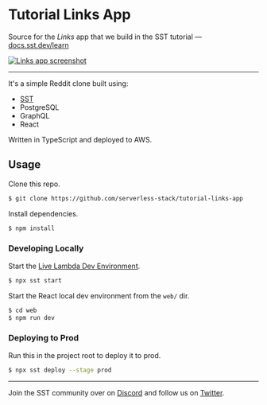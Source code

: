 # Tutorial Links App

Source for the _Links_ app that we build in the SST tutorial — [docs.sst.dev/learn](https://docs.sst.dev/learn)

[![Links app screenshot](https://github.com/serverless-stack/tutorial-links-app/raw/master/screenshot.png)](https://docs.sst.dev/learn)

---

It's a simple Reddit clone built using:

- [SST](https://sst.dev)
- PostgreSQL
- GraphQL
- React

Written in TypeScript and deployed to AWS.

## Usage

Clone this repo.

```bash
$ git clone https://github.com/serverless-stack/tutorial-links-app
```

Install dependencies.

```bash
$ npm install
```

### Developing Locally

Start the [Live Lambda Dev Environment](https://docs.sst.dev/live-lambda-development).

```bash
$ npx sst start
```

Start the React local dev environment from the `web/` dir.

```bash
$ cd web
$ npm run dev
```

### Deploying to Prod

Run this in the project root to deploy it to prod.

```bash
$ npx sst deploy --stage prod
```

---

Join the SST community over on [Discord](https://discord.gg/sst) and follow us on [Twitter](https://twitter.com/SST_dev).
